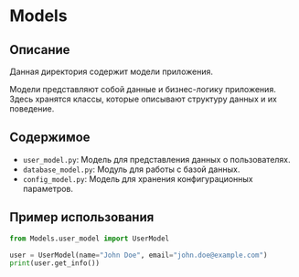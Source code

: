 # Models

## Описание
Данная директория содержит модели приложения.

Модели представляют собой данные и бизнес-логику приложения. Здесь хранятся классы, которые описывают структуру данных и их поведение.

## Содержимое
- `user_model.py`: Модель для представления данных о пользователях.
- `database_model.py`: Модуль для работы с базой данных.
- `config_model.py`: Модель для хранения конфигурационных параметров.

## Пример использования
```python
from Models.user_model import UserModel

user = UserModel(name="John Doe", email="john.doe@example.com")
print(user.get_info())